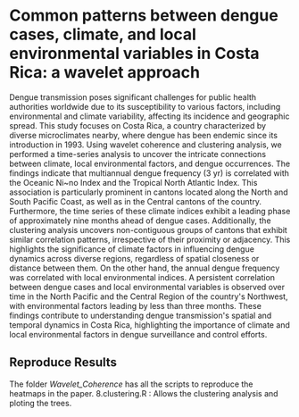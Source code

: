 # Common patterns between dengue cases, climate, and local environmental variables in Costa Rica: a wavelet approach

Dengue transmission poses significant challenges for public health authorities worldwide due to its susceptibility to various factors, including environmental and climate variability, affecting its incidence and geographic spread. This study focuses on Costa Rica, a country characterized by diverse microclimates nearby, where dengue has been endemic since its introduction in 1993. Using wavelet coherence and clustering analysis, we performed a time-series analysis to uncover the intricate connections between climate, local environmental factors, and dengue occurrences. The findings indicate that multiannual dengue frequency (3 yr) is correlated with the Oceanic Ni\~no Index and the Tropical North Atlantic Index. This association is particularly prominent in cantons located along the North and South Pacific Coast, as well as in the Central cantons of the country. Furthermore, the time series of these climate indices exhibit a leading phase of approximately nine months ahead of dengue cases. Additionally, the clustering analysis uncovers non-contiguous groups of cantons that exhibit similar correlation patterns, irrespective of their proximity or adjacency. This highlights the significance of climate factors in influencing dengue dynamics across diverse regions, regardless of spatial closeness or distance between them. On the other hand, the annual dengue frequency was correlated with local environmental indices. A persistent correlation between dengue cases and local environmental variables is observed over time in the North Pacific and the Central Region of the country's Northwest, with environmental factors leading by less than three months. These findings contribute to understanding dengue transmission's spatial and temporal dynamics in Costa Rica, highlighting the importance of climate and local environmental factors in dengue surveillance and control efforts.

## Reproduce Results

The folder *Wavelet_Coherence* has all the scripts to reproduce the heatmaps in the paper.
8.clustering.R : Allows the clustering analysis and ploting the trees.


